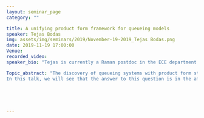 ```yaml
---
layout: seminar_page
category: ""

title: A unifying product form framework for queueing models
speaker: Tejas Bodas
img: assets/img/seminars/2019/November-19-2019_Tejas Bodas.png
date: 2019-11-19 17:00:00 
Venue:
recorded_video: 
speaker_bio: "Tejas is currently a Raman postdoc in the ECE department. Prior to this, he was a short-term postdoc at the University of Antwerp in Belgium, a postdoc at LAAS, CNRS Toulouse in France and a visiting fellow at  TIFR, Mumbai. He received his M.Tech and Ph.D (dual degree) in Electrical Engineering from IIT Bombay in 2016."

Topic_abstract: "The discovery of queueing systems with product form stationary distribution is probably one of the fundamental contributions in queueing theory. Recent years have witnessed a surge of interest in parallel server models with multi-class jobs. In two recent studies by Visschers et al. (Multi-type job and server model, Queueing Systems 2012) and Krzesinski (Order Independent queues, Queueing Networks, 2011), sufficient conditions have been obtained for a multi-server system to have a product form. These two results differ in their Markovian descriptor for the underlying system and have led to two separate streams of research, where each approach covers applications that are not covered by the other. A natural question that arises is whether the two approaches can be generalized while preserving product-form.
In this talk, we will see that the answer to this question is in the affirmative. I will introduce a token based central queue framework that not only offers a unifying product form analysis for the above two models, but also covers applications that are not subsumed by them. We will also see an application of this new framework to redundancy based queueing systems that have become increasingly popular in recent times. This talk is based on a joint work with U. Ayesta and Maaike Verloop from the University of Toulouse and J.L. Dorsman from the University of Amsterdam."





---
```



